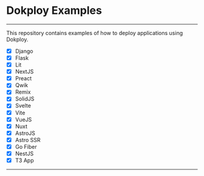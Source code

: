 # Dokploy Examples

---
This repository contains examples of how to deploy applications using Dokploy.

- [x] Django
- [x] Flask
- [x] Lit
- [x] NextJS
- [x] Preact
- [x] Qwik
- [x] Remix
- [x] SolidJS
- [x] Svelte
- [x] Vite
- [x] VueJS
- [x] Nuxt
- [x] AstroJS
- [x] Astro SSR
- [x] Go Fiber
- [x] NestJS
- [x] T3 App

---
